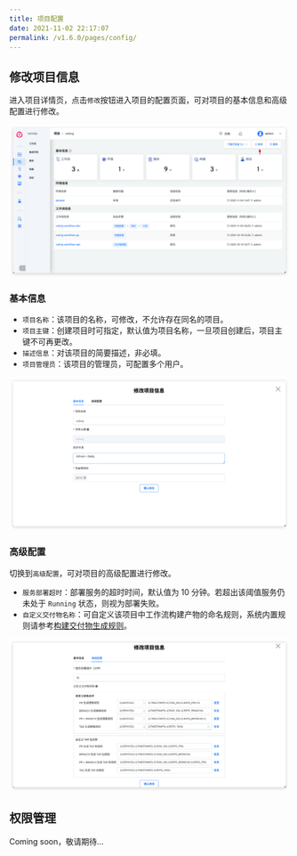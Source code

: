 ```yaml
---
title: 项目配置
date: 2021-11-02 22:17:07
permalink: /v1.6.0/pages/config/
---
```


## 修改项目信息

进入项目详情页，点击`修改`按钮进入项目的配置页面，可对项目的基本信息和高级配置进行修改。

![查看项目配置](./_images/update_project_entry.png)

### 基本信息

- `项目名称`：该项目的名称，可修改，不允许存在同名的项目。
- `项目主键`：创建项目时可指定，默认值为项目名称，一旦项目创建后，项目主键不可再更改。
- `描述信息`：对该项目的简要描述，非必填。
- `项目管理员`：该项目的管理员，可配置多个用户。

![查看项目基本信息](./_images/project_basic_info.png)

### 高级配置

切换到`高级配置`，可对项目的高级配置进行修改。

- `服务部署超时`：部署服务的超时时间，默认值为 10 分钟。若超出该阈值服务仍未处于 `Running` 状态，则视为部署失败。
- `自定义交付物名称`：可自定义该项目中工作流构建产物的命名规则，系统内置规则请参考[构建交付物生成规则](/v1.6.0/project/build/#构建交付物生成规则)。

![查看项目基本信息](./_images/project_advanced_config.png)

## 权限管理
Coming soon，敬请期待...
